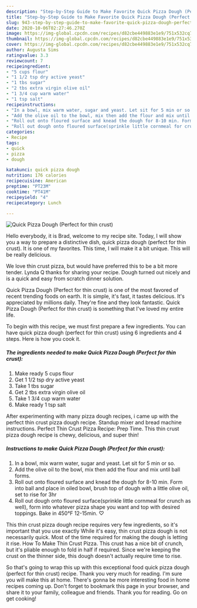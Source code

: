 ```yaml
---
description: "Step-by-Step Guide to Make Favorite Quick Pizza Dough (Perfect for thin crust)"
title: "Step-by-Step Guide to Make Favorite Quick Pizza Dough (Perfect for thin crust)"
slug: 943-step-by-step-guide-to-make-favorite-quick-pizza-dough-perfect-for-thin-crust
date: 2020-10-06T02:27:46.270Z
image: https://img-global.cpcdn.com/recipes/d82cbe449883e1e9/751x532cq70/quick-pizza-dough-perfect-for-thin-crust-recipe-main-photo.jpg
thumbnail: https://img-global.cpcdn.com/recipes/d82cbe449883e1e9/751x532cq70/quick-pizza-dough-perfect-for-thin-crust-recipe-main-photo.jpg
cover: https://img-global.cpcdn.com/recipes/d82cbe449883e1e9/751x532cq70/quick-pizza-dough-perfect-for-thin-crust-recipe-main-photo.jpg
author: Augusta Sims
ratingvalue: 3.3
reviewcount: 7
recipeingredient:
- "5 cups flour"
- "1 1/2 tsp dry active yeast"
- "1 tbs sugar"
- "2 tbs extra virgin olive oil"
- "1 3/4 cup warm water"
- "1 tsp salt"
recipeinstructions:
- "In a bowl, mix warm water, sugar and yeast. Let sit for 5 min or so."
- "Add the olive oil to the bowl, mix then add the flour and mix until ball forms."
- "Roll out onto floured surface and knead the dough for 8-10 min. Form into ball and place in oiled bowl, brush top of dough with a little olive oil, set to rise for 3hr"
- "Roll out dough onto floured surface(sprinkle little cornmeal for crunch as well), form into whatever pizza shape you want and top with desired toppings. Bake in 450°F 12-15min. ♡"
categories:
- Recipe
tags:
- quick
- pizza
- dough

katakunci: quick pizza dough 
nutrition: 176 calories
recipecuisine: American
preptime: "PT23M"
cooktime: "PT41M"
recipeyield: "4"
recipecategory: Lunch

---
```



![Quick Pizza Dough (Perfect for thin crust)](https://img-global.cpcdn.com/recipes/d82cbe449883e1e9/751x532cq70/quick-pizza-dough-perfect-for-thin-crust-recipe-main-photo.jpg)

Hello everybody, it is Brad, welcome to my recipe site. Today, I will show you a way to prepare a distinctive dish, quick pizza dough (perfect for thin crust). It is one of my favorites. This time, I will make it a bit unique. This will be really delicious.

We love thin crust pizza, but would have preferred this to be a bit more tender. Lynda Q thanks for sharing your recipe. Dough turned out nicely and is a quick and easy from scratch dinner solution.

Quick Pizza Dough (Perfect for thin crust) is one of the most favored of recent trending foods on earth. It is simple, it's fast, it tastes delicious. It's appreciated by millions daily. They're fine and they look fantastic. Quick Pizza Dough (Perfect for thin crust) is something that I've loved my entire life.


To begin with this recipe, we must first prepare a few ingredients. You can have quick pizza dough (perfect for thin crust) using 6 ingredients and 4 steps. Here is how you cook it.

<!--inarticleads1-->

##### The ingredients needed to make Quick Pizza Dough (Perfect for thin crust):

1. Make ready 5 cups flour
1. Get 1 1/2 tsp dry active yeast
1. Take 1 tbs sugar
1. Get 2 tbs extra virgin olive oil
1. Take 1 3/4 cup warm water
1. Make ready 1 tsp salt


After experimenting with many pizza dough recipes, i came up with the perfect thin crust pizza dough recipe. Standup mixer and bread machine instructions. Perfect Thin Crust Pizza Recipe: Prep Time. This thin crust pizza dough recipe is chewy, delicious, and super thin! 

<!--inarticleads2-->

##### Instructions to make Quick Pizza Dough (Perfect for thin crust):

1. In a bowl, mix warm water, sugar and yeast. Let sit for 5 min or so.
1. Add the olive oil to the bowl, mix then add the flour and mix until ball forms.
1. Roll out onto floured surface and knead the dough for 8-10 min. Form into ball and place in oiled bowl, brush top of dough with a little olive oil, set to rise for 3hr
1. Roll out dough onto floured surface(sprinkle little cornmeal for crunch as well), form into whatever pizza shape you want and top with desired toppings. Bake in 450°F 12-15min. ♡


This thin crust pizza dough recipe requires very few ingredients, so it&#39;s important that you use exactly While it&#39;s easy, thin crust pizza dough is not necessarily quick. Most of the time required for making the dough is letting it rise. How To Make Thin Crust Pizza. This crust has a nice bit of crunch, but it&#39;s pliable enough to fold in half if required. Since we&#39;re keeping the crust on the thinner side, this dough doesn&#39;t actually require time to rise. 

So that's going to wrap this up with this exceptional food quick pizza dough (perfect for thin crust) recipe. Thank you very much for reading. I'm sure you will make this at home. There's gonna be more interesting food in home recipes coming up. Don't forget to bookmark this page in your browser, and share it to your family, colleague and friends. Thank you for reading. Go on get cooking!
